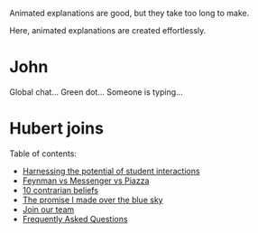 Animated explanations are good, but they take too long to make.  

Here, animated explanations are created effortlessly. 

# John
Global chat...
Green dot... 
Someone is typing...

# Hubert joins 

Table of contents:
  - [Harnessing the potential of student interactions](./doc/harness_potential.md)
  - [Feynman vs Messenger vs Piazza](./doc/facebook_piazza.md) 
  - [10 contrarian beliefs](./doc/contrarian_beliefs.md)
  - [The promise I made over the blue sky](./doc/my_promise.md)
  - [Join our team](CONTRIBUTING.md)
  - [Frequently Asked Questions](FAQ.md)
